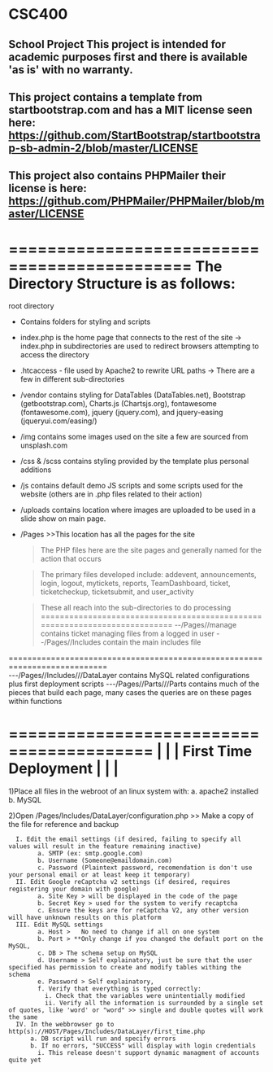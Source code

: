 # CSC400
School Project
This project is intended for academic purposes first and there is available 'as is' with no warranty.
--------------------------------------------------------------------------------------------------------
This project contains a template from startbootstrap.com and has a MIT license seen here:
https://github.com/StartBootstrap/startbootstrap-sb-admin-2/blob/master/LICENSE
---------------------------------------------
This project also contains PHPMailer their license is here: 
https://github.com/PHPMailer/PHPMailer/blob/master/LICENSE
---------------------------------------------

=============================================
The Directory Structure is as follows:
=============================================
root directory
- Contains folders for styling and scripts
- index.php is the home page that connects to the rest of the site -> index.php in subdirectories are used to redirect browsers attempting to access the directory
- .htcaccess - file used by Apache2 to rewrite URL paths -> There are a few in different sub-directories

- /vendor contains styling for DataTables (DataTables.net), Bootstrap (getbootstrap.com), Charts.js (Chartsjs.org), fontawesome (fontawesome.com), jquery (jquery.com),
  and jquery-easing (jqueryui.com/easing/)
  
- /img contains some images used on the site a few are sourced from unsplash.com

- /css & /scss contains styling provided by the template plus personal additions

- /js contains default demo JS scripts and some scripts used for the website (others are in .php files related to their action)

- /uploads contains location where images are uploaded to be used in a slide show on main page.

- /Pages >>This location has all the pages for the site
  > The PHP files here are the site pages and generally named for the action that occurs
  
  > The primary files developed include: addevent, announcements, login, logout, mytickets, reports, TeamDashboard, ticket, ticketcheckup, ticketsubmit, and        user_activity
  
  >These all reach into the sub-directories to do processing
 =========================================================================== 
  --/Pages//manage contains ticket managing files from a logged in user
  --/Pages//Includes contain the main includes file
  
  
===========================================================================  
  ---/Pages//Includes///DataLayer contains MySQL related configurations plus first deployment scripts
  ---/Pages//Parts///Parts contains much of the pieces that build each page, many cases the queries are on these pages within functions
  
  
  =========================================
  |                                       |
  |        First Time Deployment          |
  |                                       |
   ========================================
  
  1)Place all files in the webroot of an linux system with:
            a. apache2 installed
            b. MySQL
             
  2)Open /Pages/Includes/DataLayer/configuration.php
      >> Make a copy of the file for reference and backup
      
      I. Edit the email settings (if desired, failing to specify all values will result in the feature remaining inactive)
            a. SMTP (ex: smtp.google.com)
            b. Username (Someone@emaildomain.com)
            c. Password (Plaintext password, recomendation is don't use your personal email or at least keep it temporary)
      II. Edit Google reCaptcha v2 settings (if desired, requires registering your domain with google)
            a. Site Key > will be displayed in the code of the page
            b. Secret Key > used for the system to verify recaptcha
            c. Ensure the keys are for reCaptcha V2, any other version will have unknown results on this platform
      III. Edit MySQL settings
            a. Host >   No need to change if all on one system
            b. Port > **Only change if you changed the default port on the MySQL,
            c. DB > The schema setup on MySQL
            d. Username > Self explainatory, just be sure that the user specified has permission to create and modify tables withing the schema
            e. Password > Self explainatory, 
            f. Verify that everything is typed correctly:
              i. Check that the variables were unintentially modified
              ii. Verify all the information is surrounded by a single set of quotes, like 'word' or "word" >> single and double quotes will work the same
      IV. In the webbrowser go to http(s)://HOST/Pages/Includes/DataLayer/first_time.php
          a. DB script will run and specify errors
          b. If no errors, "SUCCESS" will display with login credentials
            i. This release doesn't support dynamic managment of accounts quite yet
            
            
  
  
  
  
  
  
  
  
  
  
